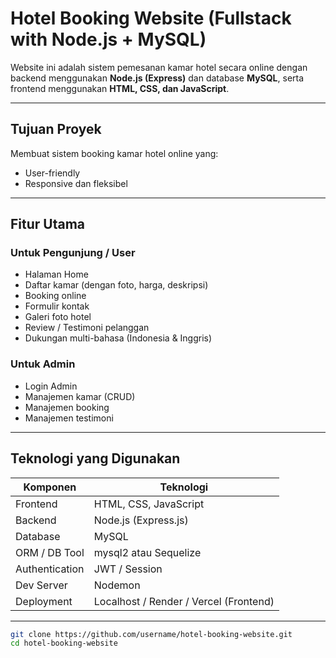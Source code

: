 #  Hotel Booking Website (Fullstack with Node.js + MySQL)

Website ini adalah sistem pemesanan kamar hotel secara online dengan backend menggunakan **Node.js (Express)** dan database **MySQL**, serta frontend menggunakan **HTML, CSS, dan JavaScript**.

---

## Tujuan Proyek

Membuat sistem booking kamar hotel online yang:

- User-friendly  
- Responsive dan fleksibel  

---

##  Fitur Utama

###  Untuk Pengunjung / User
- Halaman Home
- Daftar kamar (dengan foto, harga, deskripsi)
- Booking online
- Formulir kontak
- Galeri foto hotel
- Review / Testimoni pelanggan
- Dukungan multi-bahasa (Indonesia & Inggris)

### Untuk Admin
- Login Admin
- Manajemen kamar (CRUD)
- Manajemen booking
- Manajemen testimoni

---

##  Teknologi yang Digunakan

| Komponen       | Teknologi                        |
|----------------|----------------------------------|
| Frontend       | HTML, CSS, JavaScript            |
| Backend        | Node.js (Express.js)             |
| Database       | MySQL                            |
| ORM / DB Tool  | mysql2 atau Sequelize            |
| Authentication | JWT / Session                    |
| Dev Server     | Nodemon                          |
| Deployment     | Localhost / Render / Vercel (Frontend) |

---
   ```bash
   git clone https://github.com/username/hotel-booking-website.git
   cd hotel-booking-website
